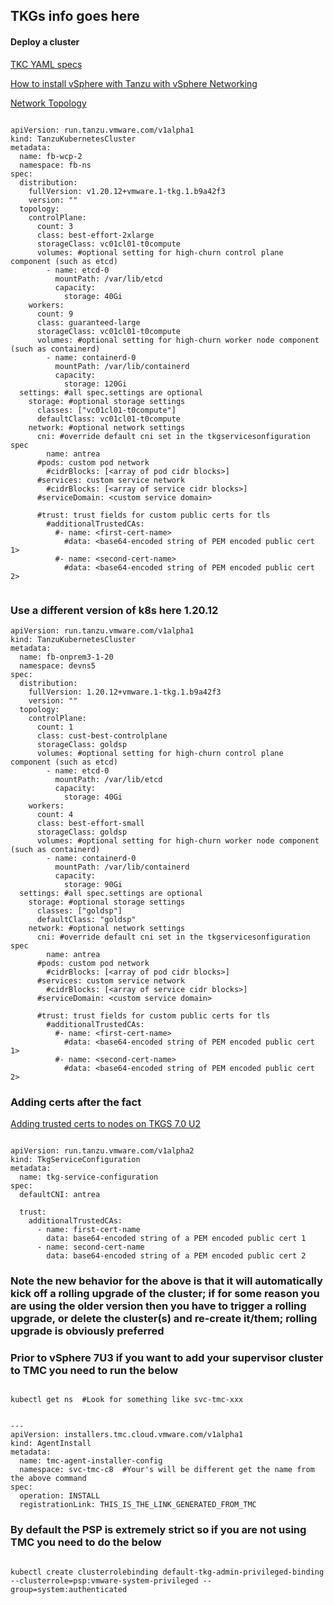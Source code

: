 ## TKGs info goes here


#### Deploy a cluster

[TKC YAML specs](https://docs.vmware.com/en/VMware-vSphere/7.0/vmware-vsphere-with-tanzu/GUID-B1034373-8C38-4FE2-9517-345BF7271A1E.html#GUID-B1034373-8C38-4FE2-9517-345BF7271A1E__section_kgn_h31_3pb)

[How to install vSphere with Tanzu with vSphere Networking](https://little-stuff.com/2020/10/07/how-to-install-vsphere-with-tanzu-with-vsphere-networking/)


[Network Topology](https://docs.vmware.com/en/VMware-vSphere/7.0/vmware-vsphere-with-tanzu/GUID-489A842E-1A74-4A94-BC7F-354BDB780751.html)


````

apiVersion: run.tanzu.vmware.com/v1alpha1
kind: TanzuKubernetesCluster
metadata:
  name: fb-wcp-2
  namespace: fb-ns
spec:
  distribution:
    fullVersion: v1.20.12+vmware.1-tkg.1.b9a42f3
    version: "" 
  topology:                               
    controlPlane:
      count: 3
      class: best-effort-2xlarge
      storageClass: vc01cl01-t0compute
      volumes: #optional setting for high-churn control plane component (such as etcd)
        - name: etcd-0
          mountPath: /var/lib/etcd
          capacity:
            storage: 40Gi 
    workers:                              
      count: 9
      class: guaranteed-large
      storageClass: vc01cl01-t0compute
      volumes: #optional setting for high-churn worker node component (such as containerd)
        - name: containerd-0
          mountPath: /var/lib/containerd
          capacity:
            storage: 120Gi             
  settings: #all spec.settings are optional
    storage: #optional storage settings
      classes: ["vc01cl01-t0compute"]
      defaultClass: vc01cl01-t0compute
    network: #optional network settings
      cni: #override default cni set in the tkgservicesonfiguration spec
        name: antrea
      #pods: custom pod network
        #cidrBlocks: [<array of pod cidr blocks>]
      #services: custom service network
        #cidrBlocks: [<array of service cidr blocks>]
      #serviceDomain: <custom service domain>
      
      #trust: trust fields for custom public certs for tls
        #additionalTrustedCAs:
          #- name: <first-cert-name>
            #data: <base64-encoded string of PEM encoded public cert 1>
          #- name: <second-cert-name>
            #data: <base64-encoded string of PEM encoded public cert 2>


````

### Use a different version of k8s here 1.20.12

````
apiVersion: run.tanzu.vmware.com/v1alpha1
kind: TanzuKubernetesCluster
metadata:
  name: fb-onprem3-1-20
  namespace: devns5
spec:
  distribution:
    fullVersion: 1.20.12+vmware.1-tkg.1.b9a42f3
    version: "" 
  topology:                               
    controlPlane:
      count: 1
      class: cust-best-controlplane
      storageClass: goldsp
      volumes: #optional setting for high-churn control plane component (such as etcd)
        - name: etcd-0
          mountPath: /var/lib/etcd
          capacity:
            storage: 40Gi 
    workers:                              
      count: 4
      class: best-effort-small
      storageClass: goldsp
      volumes: #optional setting for high-churn worker node component (such as containerd)
        - name: containerd-0
          mountPath: /var/lib/containerd
          capacity:
            storage: 90Gi             
  settings: #all spec.settings are optional
    storage: #optional storage settings
      classes: ["goldsp"]
      defaultClass: "goldsp"
    network: #optional network settings
      cni: #override default cni set in the tkgservicesonfiguration spec
        name: antrea
      #pods: custom pod network
        #cidrBlocks: [<array of pod cidr blocks>]
      #services: custom service network
        #cidrBlocks: [<array of service cidr blocks>]
      #serviceDomain: <custom service domain>
      
      #trust: trust fields for custom public certs for tls
        #additionalTrustedCAs:
          #- name: <first-cert-name>
            #data: <base64-encoded string of PEM encoded public cert 1>
          #- name: <second-cert-name>
            #data: <base64-encoded string of PEM encoded public cert 2>

````


### Adding certs after the fact

[Adding trusted certs to nodes on TKGS 7.0 U2](https://brianragazzi.wordpress.com/tag/tanzu-kubernetes-grid-service/)


````

apiVersion: run.tanzu.vmware.com/v1alpha2
kind: TkgServiceConfiguration
metadata:
  name: tkg-service-configuration
spec:
  defaultCNI: antrea

  trust:
    additionalTrustedCAs:
      - name: first-cert-name
        data: base64-encoded string of a PEM encoded public cert 1
      - name: second-cert-name
        data: base64-encoded string of a PEM encoded public cert 2

````

### Note the new behavior for the above is that it will automatically kick off a rolling upgrade of the cluster; if for some reason you are using the older version then you have to trigger a rolling upgrade, or delete the cluster(s) and re-create it/them; rolling upgrade is obviously preferred

### Prior to vSphere 7U3 if you want to add your supervisor cluster to TMC you need to run the below


````

kubectl get ns  #Look for something like svc-tmc-xxx

````

````

---
apiVersion: installers.tmc.cloud.vmware.com/v1alpha1
kind: AgentInstall
metadata:
  name: tmc-agent-installer-config
  namespace: svc-tmc-c8  #Your's will be different get the name from the above command
spec:
  operation: INSTALL
  registrationLink: THIS_IS_THE_LINK_GENERATED_FROM_TMC

````

### By default the PSP is extremely strict so if you are not using TMC you need to do the below

````

kubectl create clusterrolebinding default-tkg-admin-privileged-binding --clusterrole=psp:vmware-system-privileged --group=system:authenticated

````
